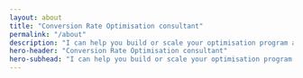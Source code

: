```yaml
---
layout: about
title: "Conversion Rate Optimisation consultant"
permalink: "/about"
description: "I can help you build or scale your optimisation program and embed the discipline of data-driven experimentation"
hero-header: "Conversion Rate Optimisation consultant"
hero-subhead: "I can help you build or scale your optimisation program and embed the discipline of data-driven experimentation"
---
```

